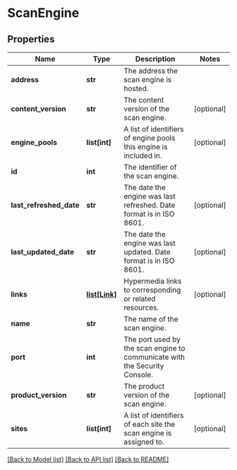 # ScanEngine

## Properties
Name | Type | Description | Notes
------------ | ------------- | ------------- | -------------
**address** | **str** | The address the scan engine is hosted. | 
**content_version** | **str** | The content version of the scan engine. | [optional] 
**engine_pools** | **list[int]** | A list of identifiers of engine pools this engine is included in. | [optional] 
**id** | **int** | The identifier of the scan engine. | 
**last_refreshed_date** | **str** | The date the engine was last refreshed. Date format is in ISO 8601. | [optional] 
**last_updated_date** | **str** | The date the engine was last updated. Date format is in ISO 8601. | [optional] 
**links** | [**list[Link]**](Link.md) | Hypermedia links to corresponding or related resources. | [optional] 
**name** | **str** | The name of the scan engine. | 
**port** | **int** | The port used by the scan engine to communicate with the Security Console. | 
**product_version** | **str** | The product version of the scan engine. | [optional] 
**sites** | **list[int]** | A list of identifiers of each site the scan engine is assigned to. | [optional] 

[[Back to Model list]](../README.md#documentation-for-models) [[Back to API list]](../README.md#documentation-for-api-endpoints) [[Back to README]](../README.md)

